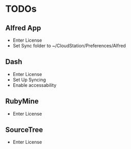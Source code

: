 # TODOs

## Alfred App

- Enter License
- Set Sync folder to ~/CloudStation/Preferences/Alfred

## Dash

- Enter License
- Set Up Syncing
- Enable accessability

## RubyMine

- Enter License

## SourceTree

- Enter License
